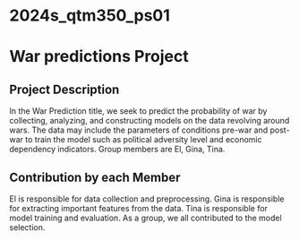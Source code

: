 # 2024s_qtm350_ps01
# War predictions Project
## Project Description
In the War Prediction title, we seek to predict the probability of war by collecting, analyzing, and constructing models on the data revolving around wars. The data may include the parameters of conditions pre-war and post-war to train the model such as political adversity level and economic dependency indicators. Group members are El, Gina, Tina. 
## Contribution by each Member
El is responsible for data collection and preprocessing.
Gina is responsible for extracting important features from the data. 
Tina is responsible for model training and evaluation. 
As a group, we all contributed to the model selection. 